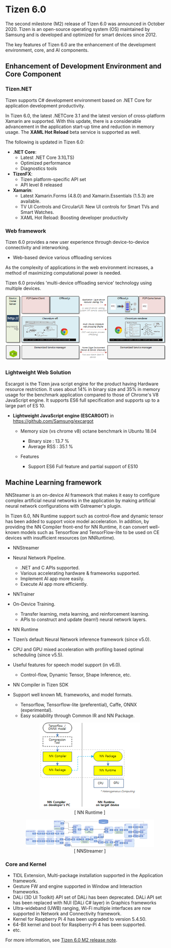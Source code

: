 # Tizen 6.0

The second milestone (M2) release of Tizen 6.0 was announced in October 2020.
Tizen is an open-source operating system (OS) maintained by Samsung and is developed and optimized for smart devices since 2012.

The key features of Tizen 6.0 are the enhancement of the development environment, core, and AI components.

## Enhancement of Development Environment and Core Component

### Tizen.NET

Tizen supports C# development environment based on .NET Core for application development productivity.

In Tizen 6.0, the latest  .NETCore 3.1 and the latest version of cross-platform Xamarin are supported. With this update, there is a considerable advancement in the application start-up time and reduction in memory usage. The **XAML Hot Reload** beta service is supported as well.

The following is updated in Tizen 6.0:

- **.NET Core**:
     - Latest .NET Core 3.1(LTS)
     - Optimized performance
     - Diagnostics tools
- **TizenFX**:
    - Tizen platform-specific API set
    - API level 8 released
- **Xamarin**:
    -  Latest Xamarin.Forms (4.8.0)  and Xamarin.Essentials (1.5.3) are available.
    - TV UI Controls and CircularUI: New UI controls for Smart TVs and Smart Watches.
    - XAML Hot Reload: Boosting developer productivity

### Web framework

Tizen 6.0 provides a new user experience through device-to-device connectivity and interworking.

- Web-based device various offloading services

As the complexity of applications in the web environment increases, a method of maximizing computational power is needed.

Tizen 6.0 provides 'multi-device offloading service' technology using multiple devices.

![img](media/6.0_1_web.png)

### Lightweight Web Solution

Escargot is the Tizen java script engine for the product having Hardware resource restriction.
It uses about 14% in binary size and 35% in memory usage for the benchmark application compared to those of Chrome's V8 JavaScript engine.
It supports ES6 full specification and supports up to a large part of ES 10.

- **Lightweight JavaScript engine (ESCARGOT)** in https://github.com/Samsung/excargot

  - Memory size  (vs chrome v8) octane benchmark in Ubuntu 18.04
    - Binary size : 13.7 %
    - Average RSS : 35.1 %

  - Features
    - Support ES6 Full feature and partial support of ES10

## Machine Learning framework

NNSteamer is an on-device AI framework that makes it easy to configure complex artificial neural networks in the application by making artificial neural network configurations with Gstreamer's plugin. 	 

In Tizen 6.0, NN Runtime support such as control-flow and dynamic tensor has been added to support voice model acceleration. In addition, by providing the NN Compiler front-end for NN Runtime, it can convert well-known models such as Tensorflow and TensorFlow-lite to be used on CE devices with insufficient resources (on NNRuntime). 	 

- NNStreamer 	 
 - Neural Network Pipeline. 	 
   - .NET and C APIs supported. 	 
   - Various accelerating hardware & frameworks supported. 	 
   - Implement AI app more easily. 	 
   - Execute AI app more efficiently. 	 

- NNTrainer 	 
 - On-Device Training. 	 
   - Transfer learning, meta learning, and reinforcement learning. 	 
   - APIs to construct and update (learn!) neural network layers.

- NN Runtime 	 
 - Tizen’s default Neural Network inference framework (since v5.0).
 - CPU and GPU mixed acceleration with profiling based optimal scheduling (since v5.5).
 - Useful features for speech model support (in v6.0). 	 
   - Control-flow, Dynamic Tensor, Shape Inference, etc. 	 

- NN Compiler in Tizen SDK 	 
 - Support well known ML frameworks, and model formats. 	 
   - Tensorflow, Tensorflow-lite (preferential), Caffe, ONNX (experimental). 	 
   - Easy scalability through Common IR and NN Package.


   <figure align='center'>
     <img src='media/6.0_1_NNRuntime.png'>
     <figcaption >[ NN Runtime ]</figcaption>
   </figure>

   <figure align='center'>
     <img src='media/6.0_1_NNStreamer.png'>
     <figcaption >[ NNStreamer ]</figcaption>
   </figure>

### Core and Kernel
- TIDL Extension, Multi-package installation supported in the Application framework.
- Gesture FW and engine supported in Window and Interaction frameworks.
- DALi (3D UI Toolkit) API set of DALi has been deprecated. DALi API set has been replaced with NUI (DALi C# layer) in Graphics frameworks
- Ultra-wideband (UWB) ranging, Wi-Fi multiple interfaces are now supported in Network and Connectivity framework.
- Kernel for Raspberry Pi 4 has been upgraded to version 5.4.50.
- 64-Bit kernel and boot for Raspberry-Pi 4 has been supported.
- etc.

For more information, see [Tizen 6.0 M2 release note](../../release-notes/tizen-6-0-m2.md).
